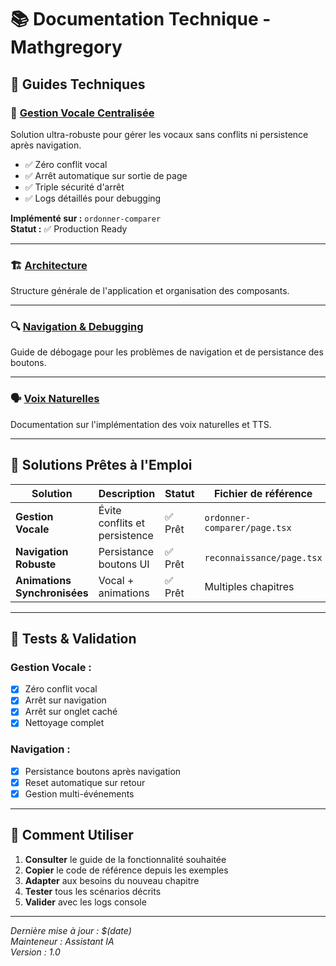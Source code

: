 # 📚 Documentation Technique - Mathgregory

## 🎯 Guides Techniques

### 🎵 **[Gestion Vocale Centralisée](./GESTION_VOCALE.md)**
Solution ultra-robuste pour gérer les vocaux sans conflits ni persistence après navigation.
- ✅ Zéro conflit vocal
- ✅ Arrêt automatique sur sortie de page  
- ✅ Triple sécurité d'arrêt
- ✅ Logs détaillés pour debugging

**Implémenté sur :** `ordonner-comparer`  
**Statut :** ✅ Production Ready

---

### 🏗️ **[Architecture](./ARCHITECTURE.md)**
Structure générale de l'application et organisation des composants.

---

### 🔍 **[Navigation & Debugging](./NAVIGATION_DEBUGGING.md)**
Guide de débogage pour les problèmes de navigation et de persistance des boutons.

---

### 🗣️ **[Voix Naturelles](./VOIX_NATURELLES.md)**  
Documentation sur l'implémentation des voix naturelles et TTS.

---

## 🚀 Solutions Prêtes à l'Emploi

| Solution | Description | Statut | Fichier de référence |
|----------|-------------|---------|---------------------|
| **Gestion Vocale** | Évite conflits et persistence | ✅ Prêt | `ordonner-comparer/page.tsx` |
| **Navigation Robuste** | Persistance boutons UI | ✅ Prêt | `reconnaissance/page.tsx` |
| **Animations Synchronisées** | Vocal + animations | ✅ Prêt | Multiples chapitres |

---

## 🧪 Tests & Validation

### **Gestion Vocale :**
- [x] Zéro conflit vocal
- [x] Arrêt sur navigation
- [x] Arrêt sur onglet caché
- [x] Nettoyage complet

### **Navigation :**
- [x] Persistance boutons après navigation
- [x] Reset automatique sur retour
- [x] Gestion multi-événements

---

## 📖 Comment Utiliser

1. **Consulter** le guide de la fonctionnalité souhaitée
2. **Copier** le code de référence depuis les exemples
3. **Adapter** aux besoins du nouveau chapitre
4. **Tester** tous les scénarios décrits
5. **Valider** avec les logs console

---

*Dernière mise à jour : $(date)  
Mainteneur : Assistant IA  
Version : 1.0* 